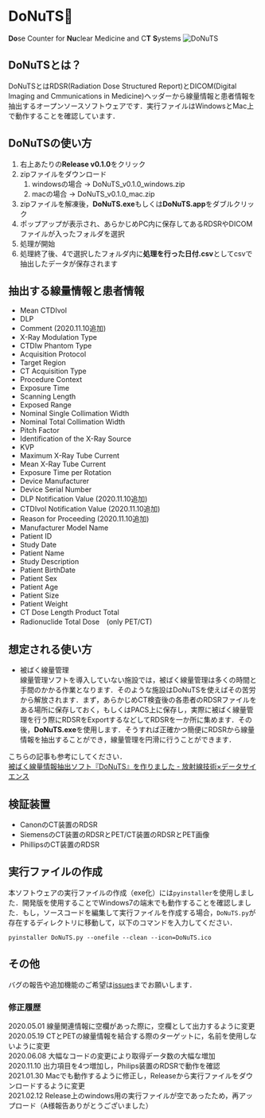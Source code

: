 # DoNuTS🍩

**Do**se Counter for **Nu**clear Medicine and C**T** **S**ystems
![DoNuTS](https://user-images.githubusercontent.com/33772302/74533233-71119600-4f74-11ea-9348-e21f60da4957.png)

## DoNuTSとは？

DoNuTSとはRDSR(Radiation Dose Structured Report)とDICOM(Digital Imaging and Cmmunications in Medicine)ヘッダーから線量情報と患者情報を抽出するオープンソースソフトウェアです．実行ファイルはWindowsとMac上で動作することを確認しています．


## DoNuTSの使い方

1. 右上あたりの**Release v0.1.0**をクリック
2. zipファイルをダウンロード
    1. windowsの場合 → DoNuTS_v0.1.0_windows.zip
    2. macの場合 → DoNuTS_v0.1.0_mac.zip
3. zipファイルを解凍後，**DoNuTS.exe**もしくは**DoNuTS.app**をダブルクリック
4. ポップアップが表示され、あらかじめPC内に保存してあるRDSRやDICOMファイルが入ったフォルダを選択
5. 処理が開始
6. 処理終了後、4で選択したフォルダ内に**処理を行った日付.csv**としてcsvで抽出したデータが保存されます  

## 抽出する線量情報と患者情報

- Mean CTDIvol
- DLP
- Comment (2020.11.10追加)
- X-Ray Modulation Type
- CTDIw Phantom Type
- Acquisition Protocol
- Target Region
- CT Acquisition Type
- Procedure Context
- Exposure Time
- Scanning Length
- Exposed Range
- Nominal Single Collimation Width
- Nominal Total Collimation Width
- Pitch Factor
- Identification of the X-Ray Source
- KVP
- Maximum X-Ray Tube Current
- Mean X-Ray Tube Current
- Exposure Time per Rotation
- Device Manufacturer
- Device Serial Number
- DLP Notification Value (2020.11.10追加)
- CTDIvol Notification Value (2020.11.10追加)
- Reason for Proceeding (2020.11.10追加)
- Manufacturer Model Name
- Patient ID
- Study Date
- Patient Name
- Study Description
- Patient BirthDate
- Patient Sex
- Patient Age
- Patient Size
- Patient Weight
- CT Dose Length Product Total
- Radionuclide Total Dose　(only PET/CT)  

## 想定される使い方

- 被ばく線量管理  
線量管理ソフトを導入していない施設では，被ばく線量管理は多くの時間と手間のかかる作業となります．そのような施設はDoNuTSを使えばその苦労から解放されます．まず，あらかじめCT検査後の各患者のRDSRファイルをある場所に保存しておく，もしくはPACS上に保存し，実際に被ばく線量管理を行う際にRDSRをExportするなどしてRDSRを一か所に集めます．その後，**DoNuTS.exe**を使用します．そうすれば正確かつ簡便にRDSRから線量情報を抽出することができ，線量管理を円滑に行うことができます．  

こちらの記事も参考にしてください．  
[被ばく線量情報抽出ソフト『DoNuTS』を作りました - 放射線技術×データサイエンス](https://radmodel.hatenablog.com/entry/2020/04/07/175556)

## 検証装置

- CanonのCT装置のRDSR
- SiemensのCT装置のRDSRとPET/CT装置のRDSRとPET画像
- PhillipsのCT装置のRDSR

## 実行ファイルの作成

本ソフトウェアの実行ファイルの作成（exe化）には`pyinstaller`を使用しました．開発版を使用することでWindows7の端末でも動作することを確認しました．もし，ソースコードを編集して実行ファイルを作成する場合，`DoNuTS.py`が存在するディレクトリに移動して，以下のコマンドを入力してください．

```
pyinstaller DoNuTS.py --onefile --clean --icon=DoNuTS.ico
```

## その他

バグの報告や追加機能のご希望は[issues](https://github.com/radmodel/DoNuTS/issues)までお願いします．

### 修正履歴

2020.05.01 線量関連情報に空欄があった際に，空欄として出力するように変更  
2020.05.19 CTとPETの線量情報を結合する際のターゲットに，名前を使用しないように変更  
2020.06.08 大幅なコードの変更により取得データ数の大幅な増加  
2020.11.10 出力項目を4つ増加し，Philips装置のRDSRで動作を確認  
2021.01.30 Macでも動作するように修正し，Releaseから実行ファイルをダウンロードするように変更  
2021.02.12 Release上のwindows用の実行ファイルが空であったため，再アップロード（A様報告ありがとうございました）
